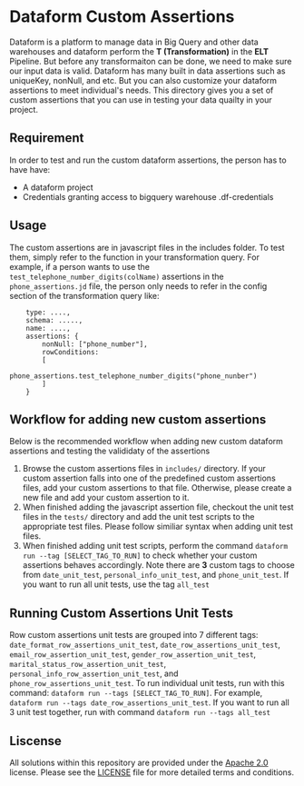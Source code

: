 # Dataform Custom Assertions
Dataform is a platform to manage data in Big Query and other data warehouses and dataform perform the **T (Transformation)** in the **ELT** Pipeline. But before any transformaiton can be done, we need to make sure our input data is valid. Dataform has many built in data assertions such as uniqueKey, nonNull, and etc. But you can also customize your dataform assertions to meet individual's needs. This directory gives you a set of custom assertions that you can use in testing your data quailty in your project.
## Requirement 
In order to test and run the custom dataform assertions, the person has to have have: 
- A dataform project
- Credentials granting access to bigquery warehouse .df-credentials

## Usage
The custom assertions are in javascript files in the includes folder. To test them, simply refer to the function in your transformation query. For example, if a person wants to use the ```test_telephone_number_digits(colName)``` assertions in the ```phone_assertions.jd``` file, the person only needs to refer in the config section of the transformation query like:
```
    type: ....,
    schema: .....,
    name: ....,
    assertions: {
        nonNull: ["phone_number"],
        rowConditions: 
        [
            phone_assertions.test_telephone_number_digits("phone_nunber")
        ]
    }
```
## Workflow for adding new custom assertions
Below is the recommended workflow when adding new custom dataform assertions and testing the valididaty of the assertions
1. Browse the custom assertions files in ```includes/``` directory. If your custom assertion falls into one of the predefined custom assertions files, add your custom assertions to that file. Otherwise, please create a new file and add your custom assertion to it. 
2. When finished adding the javascript assertion file, checkout the unit test files in the ```tests/``` directory and add the unit test scripts to the appropriate test files. Please follow similiar syntax when adding unit test files. 
3. When finished adding unit test scripts, perform the command ```dataform run --tag [SELECT_TAG_TO_RUN]``` to check whether your custom assertions behaves accordingly. Note there are **3** custom tags to choose from ```date_unit_test```, ```personal_info_unit_test```, and ```phone_unit_test```. If you want to run all unit tests, use the tag ```all_test```

## Running Custom Assertions Unit Tests
Row custom assertions unit tests are grouped into 7 different tags: ```date_format_row_assertions_unit_test```, ```date_row_assertions_unit_test```, ```email_row_assertion_unit_test```, ```gender_row_assertion_unit_test```, ```marital_status_row_assertion_unit_test```, ```personal_info_row_assertion_unit_test```, and ```phone_row_assertions_unit_test```.
 To run individual unit tests, run with this command: ```dataform run --tags [SELECT_TAG_TO_RUN]```. For example, ```dataform run --tags date_row_assertions_unit_test```. If you want to run all 3 unit test together, run with command ```dataform run --tags all_test``` 

## Liscense
All solutions within this repository are provided under the [Apache 2.0](https://www.apache.org/licenses/LICENSE-2.0) license. Please see the [LICENSE](https://www.apache.org/licenses/LICENSE-2.0) file for more detailed terms and conditions.